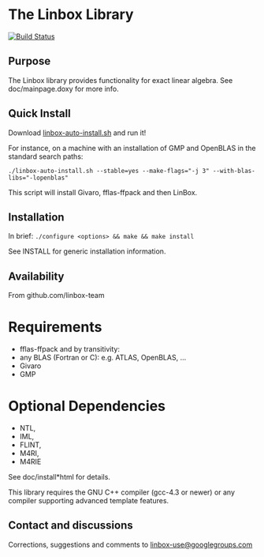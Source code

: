 # The Linbox Library

[![Build Status](https://ci.inria.fr/linbox/buildStatus/icon?job=LinBox)](https://ci.inria.fr/linbox/job/LinBox/)

## Purpose

The Linbox library provides functionality for exact linear algebra.
See doc/mainpage.doxy for more info.

## Quick Install

Download [linbox-auto-install.sh](linbox-auto-install.sh) and run it!

For instance, on a machine with an installation of GMP and OpenBLAS in the standard search paths:
```
./linbox-auto-install.sh --stable=yes --make-flags="-j 3" --with-blas-libs="-lopenblas"
```
This script will install Givaro, fflas-ffpack and then LinBox.

## Installation

In brief: ```./configure <options> && make && make install```

See INSTALL for generic installation information.

## Availability

From github.com/linbox-team


# Requirements
- fflas-ffpack
and by transitivity:
- any BLAS (Fortran or C): e.g. ATLAS, OpenBLAS, ...
- Givaro
- GMP



# Optional Dependencies 
- NTL, 
- IML, 
- FLINT, 
- M4RI, 
- M4RIE 

See  doc/install*html for details.

This library requires the GNU C++ compiler (gcc-4.3 or newer) or any 
compiler supporting advanced template features.

## Contact and discussions

Corrections, suggestions and comments to linbox-use@googlegroups.com

 

